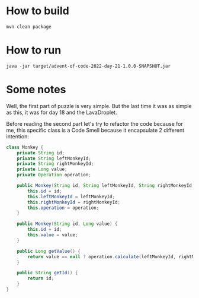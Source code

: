 # How to build

```
mvn clean package
```

# How to run

```
java -jar target/advent-of-code-2022-day-21-1.0.0-SNAPSHOT.jar
```

# Some notes

Well, the first part of puzzle is very simple.
But the last time it was as simple as this, it was for day 18 and the LavaDroplet.

Before reading the second part let's try to refactor the code because for me, this specific class is a Code Smell because it encapsulate 2 different intention:
```java
class Monkey {
    private String id;
    private String leftMonkeyId;
    private String rightMonkeyId;
    private Long value;
    private Operation operation;

    public Monkey(String id, String leftMonkeyId, String rightMonkeyId, Operation operation) {
        this.id = id;
        this.leftMonkeyId = leftMonkeyId;
        this.rightMonkeyId = rightMonkeyId;
        this.operation = operation;
    }

    public Monkey(String id, Long value) {
        this.id = id;
        this.value = value;
    }

    public Long getValue() {
        return value == null ? operation.calculate(leftMonkeyId, rightMonkeyId) : value;
    }

    public String getId() {
        return id;
    }
}
```

